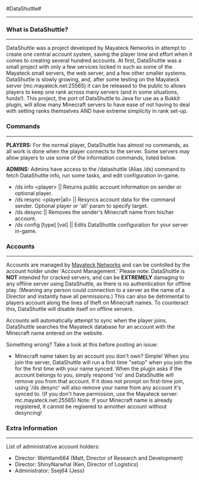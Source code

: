 #DataShuttle#
***

### What is DataShuttle? ###
***
DataShuttle was a project developed by Mayateck Networks in attempt to create one central account system, saving the player time and effort when it comes to creating several hundred accounts. At first, DataShuttle was a small project with only a few services locked in such as some of the Mayateck small servers, the web server, and a few other smaller systems. DataShuttle is slowly growing, and, after some testing on the Mayateck server (mc.mayateck.net:25565) it can be released to the public to allows players to keep one rank across many servers (and in some situations, funds!). This project, the port of DataShuttle to Java for use as a Bukkit plugin, will allow many Minecraft servers to have ease of not having to deal with setting ranks themselves AND have extreme simplicity in rank set-up.

### Commands ###
***
**PLAYERS:** For the normal player, DataShuttle has almost no commands, as all work is done when the player connects to the server. Some servers may allow players to use some of the information commands, listed below.

**ADMINS:** Admins have access to the /datashuttle (Alias /ds) command to fetch DataShuttle info, run some tasks, and edit configuration in-game.
 - /ds info &lt;player&gt; || Returns public account information on sender or optional player.
 - /ds resync &lt;player|all&gt; || Resyncs account data for the command sender. Optional player or 'all' param to specify target.
 - /ds desync || Removes the sender's Minecraft name from his/her account.
 - /ds config [type] [val] || Edits DataShuttle configuration for your server in-game.

### Accounts ###
***
Accounts are managed by [Mayateck Networks](http://www.mayateck.net/home.ws "Mayateck Website") and can be contolled by the account holder under 'Account Management.' Please note: DataShuttle is **NOT** intended for cracked servers, and can be **EXTREMELY** damaging to any offline server using DataShuttle, as there is no authentication for offline play. (Meaning any person could connection to a server as the name of a Director and instantly have all permissions.) This can also be detrimental to players account along the lines of theft on Minecraft names. To counteract this, DataShuttle will disable itself on offline servers.

Accounts will automatically attempt to sync when the player joins. DataShuttle searches the Mayateck database for an account with the Minecraft name entered on the website. 

Something wrong? Take a look at this before posting an issue:
 - Minecraft name taken by an account you don't own? Simple! When you join the server, DataShuttle will run a first time "setup" when you join the for the first time with your name synced. When the plugin asks if the account belongs to you, simply respond 'no' and DataShuttle will remove you from that account. If it does not prompt on first-time join, using '/ds desync' will also remove your name from any account it's synced to. (If you don't have permission, use the Mayateck server: mc.mayateck.net:25565) Note: If your Minecraft name is already registered, it cannot be regisered to annother account without desyncing!

### Extra Information ###
***
List of administrative account holders:
 - Director: Wehttam664 (Matt, Director of Research and Development)
 - Director: ShinyNarwhal (Ken, Director of Logistics)
 - Administrator: Ssej64 (Jess)

